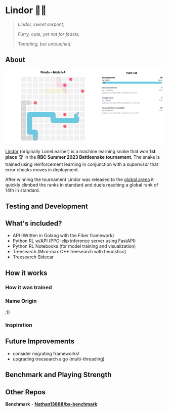 # Lindor :candy::sparkles:

> *Lindor, sweet serpent,*
>
> *Furry, cute, yet not for feasts,*
>
> *Tempting, but untouched.*

## About
![Lindor (LoneLearner) in the winning game of the tournament](finals.png)

[Lindor](https://play.battlesnake.com/profile/wocrekcatta) (originally LoneLearner) is a machine learning snake that won **1st place** :trophy: in the **RBC Summer 2023 Battlesnake tournament**. The snake is trained using reinforcement learning in conjunction with a *supervisor* that error checks moves in deployment.

After winning the tournament Lindor was released to the [global arena](https://play.battlesnake.com/leaderboards) it quickly climbed the ranks in standard and duels reaching a global rank of 14th in standard.

## Testing and Development


## What's included?
- API (Written in Golang with the Fiber framework)
- Python RL w/API (PPO-clip inference server using FastAPI)
- Python RL Notebooks (for model training and visualization)
- Treesearch (Mini-max C++ treesearch with heuristics)
- Treesearch Sidecar


## How it works

### How it was trained

### Name Origin

;))

### Inspiration


## Future Improvements
- consider migrating frameworks!
- upgrading treesearch algo (multi-threading)


## Benchmark and Playing Strength



## Other Repos

**Benchmark** - **[Nathan13888/bs-benchmark](https://github.com/Nathan13888/bs-benchmark)**

<!-- TODO -->
<!--**Dashboard** -  -->


